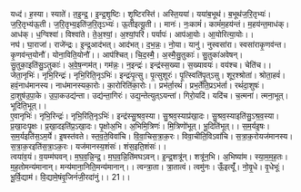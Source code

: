 

  
यध्द॑। ह॒स्या। स्याते॑। त॒इ॒न्द्र॒। इ॒न्द्र॒शृ॒ष्टिः। शृ॒ष्टिरस्ति॑। अस्ति॒यया॑। यया॑ब॒भूथ॑। ब॒भूथ॑ज॒रि॒तृभ्यः॑। ज॒रि॒तृभ्य॑ऊ॒ती। ज॒रि॒तृभ्य॒इति॑ज॒रि॒तृऽभ्यः॑। ऊ॒तीइत्यू॒ती।। मानः॑। नः॒कामं॑। कामं॑म॒हय॑न्तं। म॒हय॑न्त॒माध॑क्। आध॑क्। ध॒ग्विश्वा॑। विश्वा॑ते। ते॒अ॒श्यां॒। अ॒श्यां॒परि॑। पर्यापः॑। आप॑आ॒योः। आ॒योरित्या॒योः।।  
नघ॑। घा॒राजा॑। राजे॑न्द्रः। इ॒न्द्र॒आद॑भत्। आद॑भत्। द॒भ॒न्नः॒। नो॒या। यानु॑। नुस्वसा॑रा। स्वसा॑राकृ॒णव॑न्त। कृ॒णव॑न्त॒योनौ॑। योना॒विति॒योनौ॑।। आप॑श्चित्। चि॒द॒स्मै॒। अ॒स्मै॒सु॒तुकाः॑। सु॒तुका॑अवेषन्। सु॒तुका॒इति॑सु॒ऽतुकाः॑। अ॒वे॒ष॒न्गम॑त्। गम॑न्नः॒। न॒इन्द्रः॑। इन्द्र॑स्स॒ख्या। स॒ख्यावयः॑। वय॑श्च। चेति॑च।।  
जेता॒नृभिः॑। नृभि॒रिन्द्रः॑। नृभि॒रिति॒नृऽभिः॑। इन्द्रः॑पृ॒त्सु। पृ॒त्सुशूरः॑। पृ॒त्स्विति॑पृ॒त्ऽसु। शूर॒श्श्रोता॑। श्रोता॒हवं॑। हवं॒नाध॑मानस्य। नाध॑मानस्यका॒रोः। का॒रोरिति॑का॒रोः।। प्रभ॑र्ता॒रथं॑। प्रभ॒र्तेति॒प्रऽभ॑र्ता। रथं॑दा॒शुषः॑। दा॒शुष॑उ॒पा॒के। उ॒पा॒कउद्य॑न्ता। उद्य॑न्ता॒गिरः॑। उद्य॒न्तेत्युत्ऽयन्ता॑। गिरो॒यदि॑। यदि॑च। च॒त्मना॑। त्मना॒भूत्। भूदिति॒भूत्।।  
ए॒वानृभिः॑। नृभि॒रिन्द्रः॑। नृभि॒रिति॒नृऽभिः॑। इन्द्र॑स्सु॒श्रव॒स्या। सु॒श्रव॒स्याप्र॑खा॒दः। सु॒श्रव॒स्याइति॑सु॒ऽश्र॒व॒स्या। प्र॒खा॒दःपृ॒क्षः। प्र॒खा॒दइति॑प्र॒ऽखा॒दः। पृ॒क्षोअ॒भि। अ॒भिमि॒त्रिणः॑। मि॒त्रिणो॑भूत्। भू॒दिति॑भूत्।। स॒म॒र्यइ॒षः। स॒म॒र्यइति॑स॒ऽम॒र्ये। इ॒षस्त॑वते। स्त॒व॒ते॒विवा॑चि। वि॒वा॒चिस॒त्रा॒क॒रः। विवा॒चीति॒विऽवा॑चि। स॒त्रा॒क॒रोयज॑मानस्य। स॒त्रा॒क॒रइति॑स॒त्रा॒ऽक॒रः। यज॑मानस्य॒शंसः॑। शंस॒इति॒शंसः॑।।  
त्वया॑व॒यं। व॒यम्म॑घवन्। म॒घ॒व॒न्नि॒न्द्र॒। म॒घ॒व॒न्नि॒ति॑मघऽवन्। इ॒न्द्र॒शत्रू॑न्। शत्रू॑न॒भि। अ॒भिष्या॑म। स्या॒म॒म॒ह॒तः। म॒ह॒तोमन्य॑मानान्। मन्य॑माना॒निति॒मन्य॑मानान्।। त्वन्त्रा॒ता। त्रा॒तात्वं। त्वमु॑नः। ऊँ॒इत्यूँ॑। नो॒वृ॒धे। वृ॒धेभूः॑। भू॒र्वि॒द्याम॑। वि॒द्यामे॒षंवृ॒जिनं॑जी॒रदा॑नुं।। 21।।  
